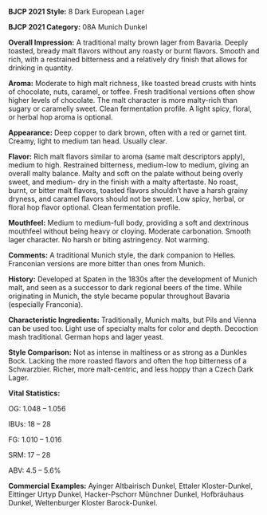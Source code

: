 <b>BJCP 2021 Style:</b> 8 Dark European Lager

<b>BJCP 2021 Category:</b> 08A Munich Dunkel

<b>Overall Impression:</b> A traditional malty brown lager from
Bavaria. Deeply toasted, bready malt flavors without any roasty
or burnt flavors. Smooth and rich, with a restrained bitterness
and a relatively dry finish that allows for drinking in quantity.

<b>Aroma:</b> Moderate to high malt richness, like toasted bread
crusts with hints of chocolate, nuts, caramel, or toffee. Fresh
traditional versions often show higher levels of chocolate. The
malt character is more malty-rich than sugary or caramelly
sweet. Clean fermentation profile. A light spicy, floral, or herbal
hop aroma is optional.

<b>Appearance:</b> Deep copper to dark brown, often with a red or
garnet tint. Creamy, light to medium tan head. Usually clear.

<b>Flavor:</b> Rich malt flavors similar to aroma (same malt
descriptors apply), medium to high. Restrained bitterness,
medium-low to medium, giving an overall malty balance. Malty
and soft on the palate without being overly sweet, and medium-
dry in the finish with a malty aftertaste. No roast, burnt, or
bitter malt flavors, toasted flavors shouldn’t have a harsh
grainy dryness, and caramel flavors should not be sweet. Low
spicy, herbal, or floral hop flavor optional. Clean fermentation
profile.

<b>Mouthfeel:</b> Medium to medium-full body, providing a soft
and dextrinous mouthfeel without being heavy or cloying.
Moderate carbonation. Smooth lager character. No harsh or
biting astringency. Not warming.

<b>Comments:</b> A traditional Munich style, the dark companion
to Helles. Franconian versions are more bitter than ones from
Munich.

<b>History:</b> Developed at Spaten in the 1830s after the
development of Munich malt, and seen as a successor to dark
regional beers of the time. While originating in Munich, the
style became popular throughout Bavaria (especially
Franconia).

<b>Characteristic Ingredients:</b> Traditionally, Munich malts,
but Pils and Vienna can be used too. Light use of specialty
malts for color and depth. Decoction mash traditional. German
hops and lager yeast.

<b>Style Comparison:</b> Not as intense in maltiness or as strong
as a Dunkles Bock. Lacking the more roasted flavors and often
the hop bitterness of a Schwarzbier. Richer, more malt-centric,
and less hoppy than a Czech Dark Lager.

<b>Vital Statistics:</b>

OG: 1.048 – 1.056

IBUs: 18 – 28

FG: 1.010 – 1.016

SRM: 17 – 28

ABV: 4.5 – 5.6%

<b>Commercial Examples:</b> Ayinger Altbairisch Dunkel, Ettaler
Kloster-Dunkel, Eittinger Urtyp Dunkel, Hacker-Pschorr
Münchner Dunkel, Hofbräuhaus Dunkel, Weltenburger Kloster
Barock-Dunkel.
